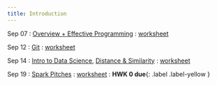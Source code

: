 ```yaml
---
title: Introduction
---
```


Sep 07 
: [Overview + Effective Programming](#) 
  : [worksheet](#)

Sep 12 
: [Git](#) 
  : [worksheet](#)

Sep 14 
: [Intro to Data Science](#), [Distance & Similarity](#) 
  : [worksheet](#)

Sep 19 
: [Spark Pitches](#) 
  : [worksheet](#) 
    : **HWK 0 due**{: .label .label-yellow }
